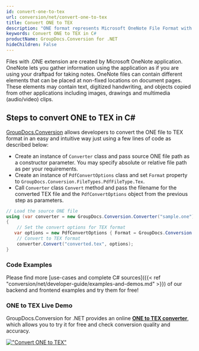 ```yaml
---
id: convert-one-to-tex
url: conversion/net/convert-one-to-tex
title: Convert ONE to TEX
description: "ONE format represents Microsoft OneNote File Format with .one extension. Learn how to convert ONE to TEX file programmatically in C# language using GroupDocs.Conversion for .NET library."
keywords: Convert ONE to TEX in C#
productName: GroupDocs.Conversion for .NET
hideChildren: False
---
```


Files with .ONE extension are created by Microsoft OneNote application. OneNote lets you gather information using the application as if you are using your draftpad for taking notes. OneNote files can contain different elements that can be placed at non-fixed locations on document pages. These elements may contain text, digitized handwriting, and objects copied from other applications including images, drawings and multimedia (audio/video) clips.

## Steps to convert ONE to TEX in C#

[GroupDocs.Conversion](https://products.groupdocs.com/conversion/net) allows developers to convert the ONE file to TEX format in an easy and intuitive way just using a few lines of code as described below:

* Create an instance of `Converter` class and pass source ONE file path as a constructor parameter. You may specify absolute or relative file path as per your requirements. 
* Create an instance of `PdfConvertOptions` class and set `Format` property to `GroupDocs.Conversion.FileTypes.PdfFileType.Tex`.
* Call `Converter` class `Convert` method and pass the filename for the converted TEX file and the `PdfConvertOptions` object from the previous step as parameters.

```csharp
// Load the source ONE file
using (var converter = new GroupDocs.Conversion.Converter("sample.one"))
{
    // Set the convert options for TEX format
   var options = new PdfConvertOptions { Format = GroupDocs.Conversion.FileTypes.PdfFileType.Tex };
    // Convert to TEX format
    converter.Convert("converted.tex", options);
}
```

### Code Examples

Please find more [use-cases and complete C# sources]({{< ref "conversion/net/developer-guide/examples-and-demos.md" >}}) of our backend and frontend examples and try them for free!

### ONE to TEX Live Demo

GroupDocs.Conversion for .NET provides an online [**ONE to TEX converter**](https://products.groupdocs.app/conversion/one-to-tex), which allows you to try it for free and check conversion quality and accuracy.

[!["Convert ONE to TEX"](conversion/net/images/convert-to-tex/convert-one-to-tex.png)](https://products.groupdocs.app/conversion/one-to-tex)